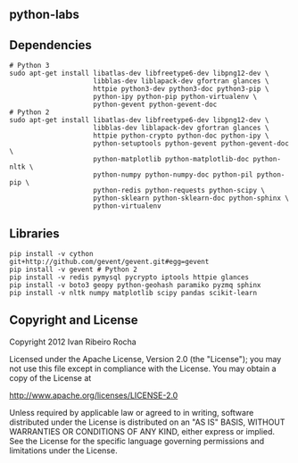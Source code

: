 python-labs
-----------

Dependencies
-----------

```shell
# Python 3
sudo apt-get install libatlas-dev libfreetype6-dev libpng12-dev \
                     libblas-dev liblapack-dev gfortran glances \
                     httpie python3-dev python3-doc python3-pip \
                     python-ipy python-pip python-virtualenv \
                     python-gevent python-gevent-doc
# Python 2
sudo apt-get install libatlas-dev libfreetype6-dev libpng12-dev \
                     libblas-dev liblapack-dev gfortran glances \
                     httpie python-crypto python-doc python-ipy \
                     python-setuptools python-gevent python-gevent-doc \
                     python-matplotlib python-matplotlib-doc python-nltk \
                     python-numpy python-numpy-doc python-pil python-pip \
                     python-redis python-requests python-scipy \
                     python-sklearn python-sklearn-doc python-sphinx \
                     python-virtualenv 
```

Libraries
-----------

```shell
pip install -v cython git+http://github.com/gevent/gevent.git#egg=gevent
pip install -v gevent # Python 2
pip install -v redis pymysql pycrypto iptools httpie glances 
pip install -v boto3 geopy python-geohash paramiko pyzmq sphinx
pip install -v nltk numpy matplotlib scipy pandas scikit-learn
```

Copyright and License
---------------------
Copyright 2012 Ivan Ribeiro Rocha

Licensed under the Apache License, Version 2.0 (the "License");
you may not use this file except in compliance with the License.
You may obtain a copy of the License at

   http://www.apache.org/licenses/LICENSE-2.0

Unless required by applicable law or agreed to in writing, software
distributed under the License is distributed on an "AS IS" BASIS,
WITHOUT WARRANTIES OR CONDITIONS OF ANY KIND, either express or implied.
See the License for the specific language governing permissions and
limitations under the License.

[Python]: http://python.org/
